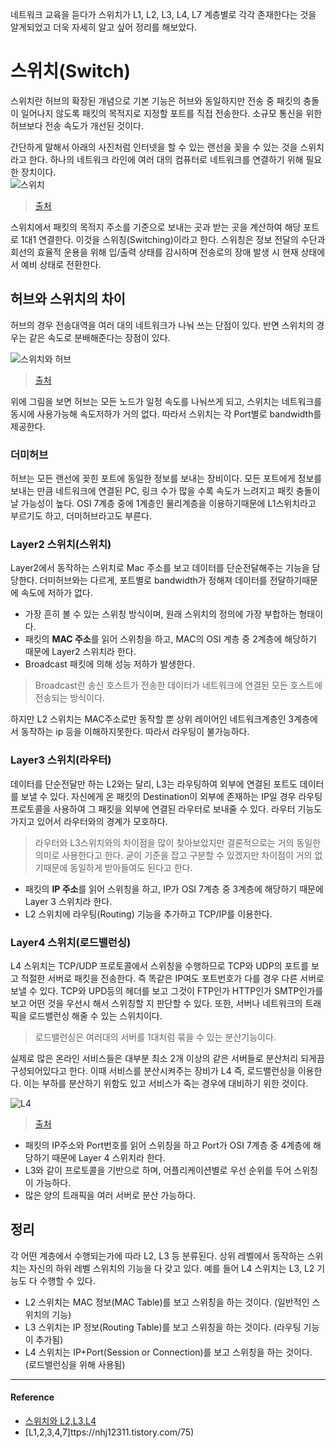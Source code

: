 네트워크 교육을 듣다가 스위치가 L1, L2, L3, L4, L7 계층별로 각각 존재한다는 것을 알게되었고 더욱 자세히 알고 싶어 정리를 해보았다.

# 스위치(Switch)
스위치란 허브의 확장된 개념으로 기본 기능은 허브와 동일하지만 전송 중 패킷의 충돌이 일어나지 않도록 패킷의 목적지로 지정할 포트를 직접 전송한다. 소규모 통신을 위한 허브보다 전송 속도가 개선된 것이다. 

간단하게 말해서 아래의 사진처럼 인터넷을 할 수 있는 랜선을 꽂을 수 있는 것을 스위치라고 한다. 하나의 네트워크 라인에 여러 대의 컴퓨터로 네트워크를 연결하기 위해 필요한 장치이다.  
![스위치](https://user-images.githubusercontent.com/43868540/104828040-9c99b080-58a8-11eb-8c1b-19e30b8ab9d8.PNG)

> [출처](https://nhj12311.tistory.com/75)

스위치에서 패킷의 목적지 주소를 기준으로 보내는 곳과 받는 곳을 계산하여 해당 포트로 1대1 연결한다. 이것을 스위칭(Switching)이라고 한다.
스위칭은 정보 전달의 수단과 회선의 효율적 운용을 위해 입/출력 상태를 감시하며 전송로의 장애 발생 시 현재 상태에서 예비 상태로 전환한다. 

## 허브와 스위치의 차이
허브의 경우 전송대역을 여러 대의 네트워크가 나눠 쓰는 단점이 있다. 반면 스위치의 경우는 같은 속도로 분배해준다는 장점이 있다.

![스위치와 허브](https://user-images.githubusercontent.com/43868540/104828795-5cd6c700-58b0-11eb-9c5c-c18f53c02339.PNG)

> [출처](https://siran.tistory.com/205)

위에 그림을 보면 허브는 모든 노드가 일정 속도를 나눠쓰게 되고, 스위치는 네트워크를 동시에 사용가능해 속도저하가 거의 없다. 따라서 스위치는 각 Port별로 bandwidth를 제공한다.  

### 더미허브
허브는 모든 랜선에 꽂힌 포트에 동일한 정보를 보내는 장비이다. 모든 포트에게 정보를 보내는 만큼 네트워크에 연결된 PC, 링크 수가 많을 수록 속도가 느려지고 패킷 충돌이 날 가능성이 높다. OSI 7계층 중에 1계층인 물리계층을 이용하기때문에 L1스위치라고 부르기도 하고, 더미허브라고도 부른다.

### Layer2 스위치(스위치)
Layer2에서 동작하는 스위치로 Mac 주소를 보고 데이터를 단순전달해주는 기능을 담당한다.  더미허브와는 다르게, 포트별로 bandwidth가 정해져 데이터를 전달하기때문에 속도에 저하가 없다. 

- 가장 흔히 볼 수 있는 스위칭 방식이며, 원래 스위치의 정의에 가장 부합하는 형태이다. 
- 패킷의 **MAC 주소**를 읽어 스위칭을 하고, MAC의 OSI 계층 중 2계층에 해당하기 때문에 Layer2 스위치라 한다. 
- Broadcast 패킷에 의해 성능 저하가 발생한다. 
> Broadcast란 송신 호스트가 전송한 데이터가 네트워크에 연결된 모든 호스트에 전송되는 방식이다.

하지만 L2 스위치는 MAC주소로만 동작할 뿐 상위 레이어인 네트워크계층인 3계층에서 동작하는 ip 등을 이해하지못한다. 따라서 라우팅이 불가능하다. 

### Layer3 스위치(라우터)
데이터를 단순전달만 하는 L2와는 달리, L3는 라우팅하여 외부에 연결된 포트도 데이터를 보낼 수 있다.
자신에게 온 패킷의 Destination이 외부에 존재하는 IP일 경우 라우팅프로토콜을 사용하여 그 패킷을 외부에 연결된 라우터로 보내줄 수 있다. 라우터 기능도 가지고 있어서 라우터와의 경계가 모호하다. 
> 라우터와 L3스위치와의 차이점을 많이 찾아보았지만 결론적으로는 거의 동일한 의미로 사용한다고 한다. 굳이 기준을 잡고 구분할 수 있겠지만 차이점이 거의 없기때문에 동일하게 받아들여도 된다고 한다. 

- 패킷의 **IP 주소**를 읽어 스위칭을 하고, IP가 OSI 7계층 중 3계층에 해당하기 때문에 Layer 3 스위치라 한다. 
- L2 스위치에 라우팅(Routing) 기능을 추가하고 TCP/IP를 이용한다.

### Layer4 스위치(로드밸런싱)
L4 스위치는 TCP/UDP 프로토콜에서 스위칭을 수행하므로 TCP와 UDP의 포트를 보고 적절한 서버로 패킷을 전송한다. 즉 똑같은 IP여도 포트번호가 다를 경우 다른 서버로 보낼 수 있다. 
TCP와 UPD등의 헤더를 보고 그것이 FTP인가 HTTP인가 SMTP인가를 보고 어떤 것을 우선시 해서 스위칭할 지 판단할 수 있다. 또한, 서버나 네트워크의 트래픽을 로드밸런싱 해줄 수 있는 스위치이다. 
> 로드밸런싱은 여러대의 서버를 1대처럼 묶을 수 있는 분산기능이다.

실제로 많은 온라인 서비스들은 대부분 최소 2개 이상의 같은 서버들로 분산처리 되게끔 구성되어있다고 한다. 이때 서비스를 분산시켜주는 장비가 L4 즉, 로드밸런싱을 이용한다. 이는 부하를 분산하기 위함도 있고 서비스가 죽는 경우에 대비하기 위한 것이다.

![L4](https://user-images.githubusercontent.com/43868540/104828573-3ca60880-58ae-11eb-8ba1-5e98db78c670.PNG)

> [출처](https://klero.tistory.com/entry/L2-L3-L4-L7-%EC%8A%A4%EC%9C%84%EC%B9%98-%EA%B5%AC%EB%B6%84-%EB%B0%8F-%EA%B8%B0%EB%B3%B8%EC%A0%81%EC%9D%B8-%EC%84%A4%EB%AA%85)

- 패킷의 IP주소와 Port번호를 읽어 스위칭을 하고 Port가 OSI 7계층 중 4계층에 해당하기 때문에 Layer 4 스위치라 한다. 
- L3와 같이 프로토콜을 기반으로 하며, 어플리케이션별로 우선 순위를 두어 스위칭이 가능하다.
- 많은 양의 트래픽을 여러 서버로 분산 가능하다.


## 정리
각 어떤 계층에서 수행되는가에 따라 L2, L3 등 분류된다.
상위 레벨에서 동작하는 스위치는 자신의 하위 레벨 스위치의 기능을 다 갖고 있다. 예를 들어 L4 스위치는 L3, L2 기능도 다 수행할 수 있다.

- L2 스위치는 MAC 정보(MAC Table)를 보고 스위칭을 하는 것이다. (일반적인 스위치의 기능)
- L3 스위치는 IP 정보(Routing Table)를 보고 스위칭을 하는 것이다. (라우팅 기능이 추가됨)
- L4 스위치는 IP+Port(Session or Connection)를 보고 스위칭을 하는 것이다. (로드밸런싱을 위해 사용됨)

----
#### Reference
- [스위치와 L2,L3,L4](https://startingpitcher.tistory.com/8)
- [L1,2,3,4,7]ttps://nhj12311.tistory.com/75)
